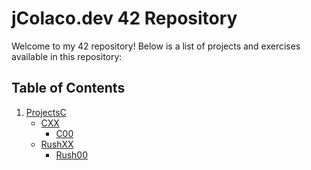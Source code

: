 # jColaco.dev 42 Repository

Welcome to my 42 repository! 
Below is a list of projects and exercises available in this repository:

## Table of Contents

1. [ProjectsC](projectsC)
    - [CXX](projectsC/CXX)
        - [C00](projectsC/CXX/C00)
    - [RushXX](projectsC/RushXX)
        - [Rush00](projectsC/RushXX/Rush00)

